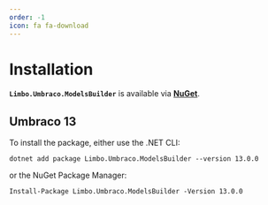 ```yaml
---
order: -1
icon: fa fa-download
---
```


# Installation

**`Limbo.Umbraco.ModelsBuilder`** is available via [**NuGet**](https://www.nuget.org/packages/Limbo.Umbraco.ModelsBuilder).

## Umbraco 13

To install the package, either use the .NET CLI:

```
dotnet add package Limbo.Umbraco.ModelsBuilder --version 13.0.0
```

or the NuGet Package Manager:

```
Install-Package Limbo.Umbraco.ModelsBuilder -Version 13.0.0
```